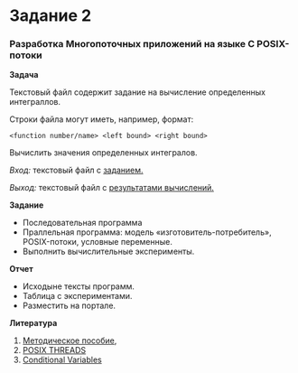 # Задание 2
### Разработка Многопоточных приложений на языке C POSIX-потоки

__Задача__ 

Текстовый файл содержит задание на вычисление определенных интеграллов. 

Строки файла могут иметь, например, формат: 

    <function number/name> <left bound> <right bound>

Вычислить значения определенных интегралов.

*Вход:* текстовый файл с [заданием.](https://github.com/IBetULookGood/bsu/blob/master/Parallel%20Systems%20(%D0%A0%D0%B0%D1%81%D0%BF%D1%80%D0%B5%D0%B4%D0%B5%D0%BB%D0%B5%D0%BD%D0%BD%D1%8B%D0%B5%20%D0%B8%20%D0%BF%D0%B0%D1%80%D0%B0%D0%BB%D0%BB%D0%B5%D0%BB%D1%8C%D0%BD%D1%8B%D0%B5%20%D1%81%D0%B8%D1%81%D1%82%D0%B5%D0%BC%D1%8B)/lab_2/input.txt)

*Выход:* текстовый файл с [результатами вычислений.](https://github.com/IBetULookGood/bsu/blob/master/Parallel%20Systems%20(%D0%A0%D0%B0%D1%81%D0%BF%D1%80%D0%B5%D0%B4%D0%B5%D0%BB%D0%B5%D0%BD%D0%BD%D1%8B%D0%B5%20%D0%B8%20%D0%BF%D0%B0%D1%80%D0%B0%D0%BB%D0%BB%D0%B5%D0%BB%D1%8C%D0%BD%D1%8B%D0%B5%20%D1%81%D0%B8%D1%81%D1%82%D0%B5%D0%BC%D1%8B)/lab_2/output.txt)

__Задание__
+ Последовательная программа
+ Праллельная программа: модель «изготовитель-потребитель», POSIX-потоки, условные переменные.
+ Выполнить вычислительные эксперименты.

__Отчет__
+ Исходыне тексты программ.
+ Таблица с экспериментами. 
+ Разместить на портале.

__Литература__ 

1. [Методическое пособие](https://github.com/IBetULookGood/bsu/blob/master/Parallel%20Systems%20(%D0%A0%D0%B0%D1%81%D0%BF%D1%80%D0%B5%D0%B4%D0%B5%D0%BB%D0%B5%D0%BD%D0%BD%D1%8B%D0%B5%20%D0%B8%20%D0%BF%D0%B0%D1%80%D0%B0%D0%BB%D0%BB%D0%B5%D0%BB%D1%8C%D0%BD%D1%8B%D0%B5%20%D1%81%D0%B8%D1%81%D1%82%D0%B5%D0%BC%D1%8B)/lab_2/theory.pdf), 
2. [POSIX THREADS](https://hpc-tutorials.llnl.gov/posix/)
3. [Conditional Variables](https://learn.microsoft.com/en-us/windows/win32/sync/using-condition-variables)
